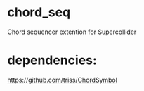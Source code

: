 # chord_seq
Chord sequencer extention for Supercollider

# dependencies:
https://github.com/triss/ChordSymbol